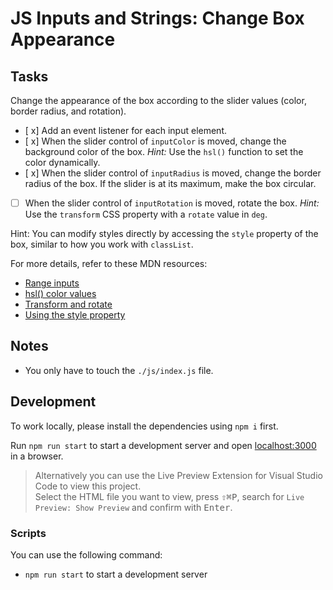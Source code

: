# JS Inputs and Strings: Change Box Appearance

## Tasks

Change the appearance of the box according to the slider values (color, border radius, and rotation).

- [ x] Add an event listener for each input element.
- [ x] When the slider control of `inputColor` is moved, change the background color of the box. _Hint:_ Use the `hsl()` function to set the color dynamically.
- [ x] When the slider control of `inputRadius` is moved, change the border radius of the box. If the slider is at its maximum, make the box circular.
- [ ] When the slider control of `inputRotation` is moved, rotate the box. _Hint:_ Use the `transform` CSS property with a `rotate` value in `deg`.

Hint: You can modify styles directly by accessing the `style` property of the box, similar to how you work with `classList`.

For more details, refer to these MDN resources:

- [Range inputs](https://developer.mozilla.org/en-US/docs/Web/HTML/Element/input/range)
- [hsl() color values](https://developer.mozilla.org/en-US/docs/Web/CSS/color_value/hsl)
- [Transform and rotate](https://developer.mozilla.org/en-US/docs/Web/CSS/transform)
- [Using the style property](https://developer.mozilla.org/en-US/docs/Web/API/HTMLElement/style)

## Notes

- You only have to touch the `./js/index.js` file.

## Development

To work locally, please install the dependencies using `npm i` first.

Run `npm run start` to start a development server and open [localhost:3000](http://localhost:3000) in a browser.

> Alternatively you can use the Live Preview Extension for Visual Studio Code to view this project.  
> Select the HTML file you want to view, press <kbd>⇧</kbd><kbd>⌘</kbd><kbd>P</kbd>, search for `Live Preview: Show Preview` and confirm with <kbd>Enter</kbd>.

### Scripts

You can use the following command:

- `npm run start` to start a development server
